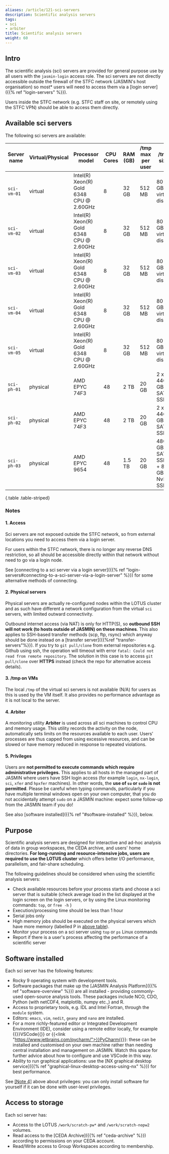```yaml
---
aliases: /article/121-sci-servers
description: Scientific analysis servers
tags:
- sci
- arbiter
title: Scientific analysis servers
weight: 60
---
```


## Intro

The scientific analysis (sci) servers are provided for general purpose use by all users with the `jasmin-login` access role.
The sci servers are not directly accessible outside the firewall of the STFC network (JASMIN's host organisation) so most* users will need to access them via a [login server]({{% ref "login-servers" %}}).

Users inside the STFC network (e.g. STFC staff on site, or remotely using the STFC VPN) should be able to access them directly.

## Available sci servers

The following sci servers are available:

Server name  |  Virtual/Physical |  Processor model  |  CPU Cores  |  RAM (GB)  | /tmp max per user | /tmp size | slurm cluster
---|---|---|---|---|---|---|---
`sci-vm-01` | virtual | Intel(R) Xeon(R) Gold 6348 CPU @ 2.60GHz | 8 | 32 GB | 512 MB | 80 GB virtual disk | new
`sci-vm-02` | virtual | Intel(R) Xeon(R) Gold 6348 CPU @ 2.60GHz | 8 | 32 GB | 512 MB | 80 GB virtual disk | new
`sci-vm-03` | virtual | Intel(R) Xeon(R) Gold 6348 CPU @ 2.60GHz | 8 | 32 GB | 512 MB | 80 GB virtual disk | new
`sci-vm-04` | virtual | Intel(R) Xeon(R) Gold 6348 CPU @ 2.60GHz | 8 | 32 GB | 512 MB | 80 GB virtual disk | new
`sci-vm-05` | virtual | Intel(R) Xeon(R) Gold 6348 CPU @ 2.60GHz | 8 | 32 GB | 512 MB | 80 GB virtual disk | new
`sci-ph-01` | physical | AMD EPYC 74F3 | 48 | 2 TB | 20 GB | 2 x 446 GB SATA SSD | new
`sci-ph-02` | physical | AMD EPYC 74F3 | 48 | 2 TB | 20 GB | 2 x 446 GB SATA SSD | new
`sci-ph-03` | physical | AMD EPYC 9654 | 48 | 1.5 TB | 20 GB | 480 GB SATA SSD + 800 GB NvMe SSD | new
{.table .table-striped}

### Notes

#### 1\. Access

Sci servers are not exposed outside the STFC network, so from external locations you need to access
them via a login server.

For users within the STFC network, there is no longer any reverse DNS restriction, so all
should be accessible directly within that network without need to go via a login node.

See [connecting to a sci server via a login server]({{% ref "login-servers#connecting-to-a-sci-server-via-a-login-server" %}})
for some alternative methods of connecting.

#### 2\. Physical servers

Physical servers are actually re-configured nodes within the LOTUS cluster and as such have different a network
configuration from the virtual `sci` servers, with limited outward connectivity.

Outbound internet access (via NAT) is only
for HTTP(S), so **outbound SSH will not work (to hosts outside of
JASMIN) on these machines**. This also applies to SSH-based transfer methods (scp, ftp, rsync) which anyway should be done instead on a [transfer server]({{%ref "transfer-servers"%}}). If you try to `git pull/clone` from external repositories e.g. Github using ssh, the operation will timeout with error `fatal: Could not read from remote repository`. The solution in this case is to access `git pull/clone` over **HTTPS** instead (check the repo for alternative access details).

#### 3. /tmp on VMs

The local `/tmp` of the virtual sci servers is not available (N/A) for users
as this is used by the VM itself. It also provides no performance advantage as it is not local to the server.

#### 4. Arbiter

A monitoring utility **Arbiter** is used across
all sci machines to control CPU and memory usage. This utility
records the activity on the node, automatically sets limits on the resources
available to each user. Users' processes are thus capped from
using excessive resources, and can be slowed or have memory reduced in response to repeated violations.

#### 5. Privileges

Users are **not permitted to execute commands which require
administrative privileges.** This applies to all hosts in the managed part of
JASMIN where users have SSH login access (for example `login`, `nx-login`,
`sci`, `xfer` and `hpxfer` machines). In other words, the **use of `su` or
`sudo` is not permitted**. Please be careful when typing commands,
particularly if you have multiple terminal windows open on your own computer,
that you do not accidentally attempt `sudo` on a JASMIN machine: expect some
follow-up from the JASMIN team if you do!

See also [software installed]({{% ref "#software-installed" %}}), below.

## Purpose

Scientific analysis servers are designed for interactive and ad-hoc analysis
of data in group workspaces, the CEDA archive, and users' home directories.
**For long-running and resource-intensive jobs, users are required to use
the LOTUS cluster** which offers better I/O performance, parallelism, and
fair-share scheduling.

The following guidelines should be considered when using the scientific analysis
servers:

- Check available resources before your process starts and choose a sci server that is suitable (check average load in the list displayed at the login screen on the login servers, or by using the Linux monitoring commands: `top`, or `free -h` )
- Execution/processing time should be less than 1 hour
- Serial jobs only
- High memory jobs should be executed on the physical servers which have more memory (labelled P in [above table](#available-sci-servers)).
- Monitor your process on a sci server using `top` or `ps` Linux commands
- Report if there is a user's process affecting the performance of a scientific server

## Software installed

Each sci server has the following features:

- Rocky 9 operating system with development tools.
- Software packages that make up the [JASMIN Analysis Platform]({{% ref "software-overview" %}}) are all installed - providing commonly-used open-source analysis tools. These packages include NCO, CDO, Python (with netCDF4, matplotlib, numpy etc.,) and R.
- Access to proprietary tools, e.g. IDL and Intel Fortran, through the `module` system.
- Editors: `emacs`, `vim`, `nedit`, `geany` and `nano` are installed.
- For a more richly-featured editor or Integrated Development Environment (IDE), consider using
a remote editor locally, for example {{<link href="https://code.visualstudio.com/docs/remote/ssh">}}VSCode{{</link>}} or
{{<link "https://www.jetbrains.com/pycharm/">}}PyCharm{{</link>}}: these can be installed and customised on your own machine
rather than needing central installation and management on JASMIN. Watch this space for
further advice about how to configure and use VSCode in this way.
- Ability to run graphical applications: use the
[NX graphical desktop service]({{% ref "graphical-linux-desktop-access-using-nx" %}}) for best performance.

See [[Note 4]](#5-privileges) above about privileges: you can only install software for yourself if it can be done with user-level privileges.

## Access to storage

Each sci server has:

- Access to the LOTUS `/work/scratch-pw*` and `/work/scratch-nopw2` volumes.
- Read access to the [CEDA Archive]({{% ref "ceda-archive" %}}) according to permissions on your CEDA account.
- Read/Write access to Group Workspaces according to membership.
